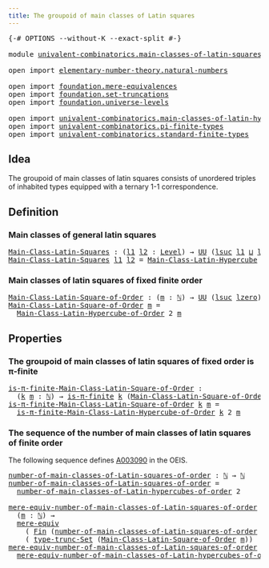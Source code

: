 ```yaml
---
title: The groupoid of main classes of Latin squares
---
```


<pre class="Agda"><a id="71" class="Symbol">{-#</a> <a id="75" class="Keyword">OPTIONS</a> <a id="83" class="Pragma">--without-K</a> <a id="95" class="Pragma">--exact-split</a> <a id="109" class="Symbol">#-}</a>

<a id="114" class="Keyword">module</a> <a id="121" href="univalent-combinatorics.main-classes-of-latin-squares.html" class="Module">univalent-combinatorics.main-classes-of-latin-squares</a> <a id="175" class="Keyword">where</a>

<a id="182" class="Keyword">open</a> <a id="187" class="Keyword">import</a> <a id="194" href="elementary-number-theory.natural-numbers.html" class="Module">elementary-number-theory.natural-numbers</a>

<a id="236" class="Keyword">open</a> <a id="241" class="Keyword">import</a> <a id="248" href="foundation.mere-equivalences.html" class="Module">foundation.mere-equivalences</a>
<a id="277" class="Keyword">open</a> <a id="282" class="Keyword">import</a> <a id="289" href="foundation.set-truncations.html" class="Module">foundation.set-truncations</a>
<a id="316" class="Keyword">open</a> <a id="321" class="Keyword">import</a> <a id="328" href="foundation.universe-levels.html" class="Module">foundation.universe-levels</a>

<a id="356" class="Keyword">open</a> <a id="361" class="Keyword">import</a> <a id="368" href="univalent-combinatorics.main-classes-of-latin-hypercubes.html" class="Module">univalent-combinatorics.main-classes-of-latin-hypercubes</a>
<a id="425" class="Keyword">open</a> <a id="430" class="Keyword">import</a> <a id="437" href="univalent-combinatorics.pi-finite-types.html" class="Module">univalent-combinatorics.pi-finite-types</a>
<a id="477" class="Keyword">open</a> <a id="482" class="Keyword">import</a> <a id="489" href="univalent-combinatorics.standard-finite-types.html" class="Module">univalent-combinatorics.standard-finite-types</a>
</pre>
## Idea

The groupoid of main classes of latin squares consists of unordered triples of inhabited types equipped with a ternary 1-1 correspondence.

## Definition

### Main classes of general latin squares

<pre class="Agda"><a id="Main-Class-Latin-Squares"></a><a id="755" href="univalent-combinatorics.main-classes-of-latin-squares.html#755" class="Function">Main-Class-Latin-Squares</a> <a id="780" class="Symbol">:</a> <a id="782" class="Symbol">(</a><a id="783" href="univalent-combinatorics.main-classes-of-latin-squares.html#783" class="Bound">l1</a> <a id="786" href="univalent-combinatorics.main-classes-of-latin-squares.html#786" class="Bound">l2</a> <a id="789" class="Symbol">:</a> <a id="791" href="Agda.Primitive.html#597" class="Postulate">Level</a><a id="796" class="Symbol">)</a> <a id="798" class="Symbol">→</a> <a id="800" href="foundation-core.universe-levels.html#235" class="Primitive">UU</a> <a id="803" class="Symbol">(</a><a id="804" href="Agda.Primitive.html#780" class="Primitive">lsuc</a> <a id="809" href="univalent-combinatorics.main-classes-of-latin-squares.html#783" class="Bound">l1</a> <a id="812" href="Agda.Primitive.html#810" class="Primitive Operator">⊔</a> <a id="814" href="Agda.Primitive.html#780" class="Primitive">lsuc</a> <a id="819" href="univalent-combinatorics.main-classes-of-latin-squares.html#786" class="Bound">l2</a><a id="821" class="Symbol">)</a>
<a id="823" href="univalent-combinatorics.main-classes-of-latin-squares.html#755" class="Function">Main-Class-Latin-Squares</a> <a id="848" href="univalent-combinatorics.main-classes-of-latin-squares.html#848" class="Bound">l1</a> <a id="851" href="univalent-combinatorics.main-classes-of-latin-squares.html#851" class="Bound">l2</a> <a id="854" class="Symbol">=</a> <a id="856" href="univalent-combinatorics.main-classes-of-latin-hypercubes.html#1086" class="Function">Main-Class-Latin-Hypercube</a> <a id="883" href="univalent-combinatorics.main-classes-of-latin-squares.html#848" class="Bound">l1</a> <a id="886" href="univalent-combinatorics.main-classes-of-latin-squares.html#851" class="Bound">l2</a> <a id="889" class="Number">2</a>
</pre>
### Main classes of latin squares of fixed finite order

<pre class="Agda"><a id="Main-Class-Latin-Square-of-Order"></a><a id="961" href="univalent-combinatorics.main-classes-of-latin-squares.html#961" class="Function">Main-Class-Latin-Square-of-Order</a> <a id="994" class="Symbol">:</a> <a id="996" class="Symbol">(</a><a id="997" href="univalent-combinatorics.main-classes-of-latin-squares.html#997" class="Bound">m</a> <a id="999" class="Symbol">:</a> <a id="1001" href="elementary-number-theory.natural-numbers.html#1458" class="Datatype">ℕ</a><a id="1002" class="Symbol">)</a> <a id="1004" class="Symbol">→</a> <a id="1006" href="foundation-core.universe-levels.html#235" class="Primitive">UU</a> <a id="1009" class="Symbol">(</a><a id="1010" href="Agda.Primitive.html#780" class="Primitive">lsuc</a> <a id="1015" href="Agda.Primitive.html#764" class="Primitive">lzero</a><a id="1020" class="Symbol">)</a>
<a id="1022" href="univalent-combinatorics.main-classes-of-latin-squares.html#961" class="Function">Main-Class-Latin-Square-of-Order</a> <a id="1055" href="univalent-combinatorics.main-classes-of-latin-squares.html#1055" class="Bound">m</a> <a id="1057" class="Symbol">=</a>
  <a id="1061" href="univalent-combinatorics.main-classes-of-latin-hypercubes.html#2087" class="Function">Main-Class-Latin-Hypercube-of-Order</a> <a id="1097" class="Number">2</a> <a id="1099" href="univalent-combinatorics.main-classes-of-latin-squares.html#1055" class="Bound">m</a>
</pre>
## Properties

### The groupoid of main classes of latin squares of fixed order is π-finite

<pre class="Agda"><a id="is-π-finite-Main-Class-Latin-Square-of-Order"></a><a id="1207" href="univalent-combinatorics.main-classes-of-latin-squares.html#1207" class="Function">is-π-finite-Main-Class-Latin-Square-of-Order</a> <a id="1252" class="Symbol">:</a>
  <a id="1256" class="Symbol">(</a><a id="1257" href="univalent-combinatorics.main-classes-of-latin-squares.html#1257" class="Bound">k</a> <a id="1259" href="univalent-combinatorics.main-classes-of-latin-squares.html#1259" class="Bound">m</a> <a id="1261" class="Symbol">:</a> <a id="1263" href="elementary-number-theory.natural-numbers.html#1458" class="Datatype">ℕ</a><a id="1264" class="Symbol">)</a> <a id="1266" class="Symbol">→</a> <a id="1268" href="univalent-combinatorics.pi-finite-types.html#8749" class="Function">is-π-finite</a> <a id="1280" href="univalent-combinatorics.main-classes-of-latin-squares.html#1257" class="Bound">k</a> <a id="1282" class="Symbol">(</a><a id="1283" href="univalent-combinatorics.main-classes-of-latin-squares.html#961" class="Function">Main-Class-Latin-Square-of-Order</a> <a id="1316" href="univalent-combinatorics.main-classes-of-latin-squares.html#1259" class="Bound">m</a><a id="1317" class="Symbol">)</a>
<a id="1319" href="univalent-combinatorics.main-classes-of-latin-squares.html#1207" class="Function">is-π-finite-Main-Class-Latin-Square-of-Order</a> <a id="1364" href="univalent-combinatorics.main-classes-of-latin-squares.html#1364" class="Bound">k</a> <a id="1366" href="univalent-combinatorics.main-classes-of-latin-squares.html#1366" class="Bound">m</a> <a id="1368" class="Symbol">=</a>
  <a id="1372" href="univalent-combinatorics.main-classes-of-latin-hypercubes.html#3140" class="Function">is-π-finite-Main-Class-Latin-Hypercube-of-Order</a> <a id="1420" href="univalent-combinatorics.main-classes-of-latin-squares.html#1364" class="Bound">k</a> <a id="1422" class="Number">2</a> <a id="1424" href="univalent-combinatorics.main-classes-of-latin-squares.html#1366" class="Bound">m</a>
</pre>
### The sequence of the number of main classes of latin squares of finite order

The following sequence defines [A003090](https://oeis.org/A003090) in the OEIS.

<pre class="Agda"><a id="number-of-main-classes-of-Latin-squares-of-order"></a><a id="1601" href="univalent-combinatorics.main-classes-of-latin-squares.html#1601" class="Function">number-of-main-classes-of-Latin-squares-of-order</a> <a id="1650" class="Symbol">:</a> <a id="1652" href="elementary-number-theory.natural-numbers.html#1458" class="Datatype">ℕ</a> <a id="1654" class="Symbol">→</a> <a id="1656" href="elementary-number-theory.natural-numbers.html#1458" class="Datatype">ℕ</a>
<a id="1658" href="univalent-combinatorics.main-classes-of-latin-squares.html#1601" class="Function">number-of-main-classes-of-Latin-squares-of-order</a> <a id="1707" class="Symbol">=</a>
  <a id="1711" href="univalent-combinatorics.main-classes-of-latin-hypercubes.html#5196" class="Function">number-of-main-classes-of-Latin-hypercubes-of-order</a> <a id="1763" class="Number">2</a>

<a id="mere-equiv-number-of-main-classes-of-Latin-squares-of-order"></a><a id="1766" href="univalent-combinatorics.main-classes-of-latin-squares.html#1766" class="Function">mere-equiv-number-of-main-classes-of-Latin-squares-of-order</a> <a id="1826" class="Symbol">:</a>
  <a id="1830" class="Symbol">(</a><a id="1831" href="univalent-combinatorics.main-classes-of-latin-squares.html#1831" class="Bound">m</a> <a id="1833" class="Symbol">:</a> <a id="1835" href="elementary-number-theory.natural-numbers.html#1458" class="Datatype">ℕ</a><a id="1836" class="Symbol">)</a> <a id="1838" class="Symbol">→</a>
  <a id="1842" href="foundation.mere-equivalences.html#1406" class="Function">mere-equiv</a>
    <a id="1857" class="Symbol">(</a> <a id="1859" href="univalent-combinatorics.standard-finite-types.html#2149" class="Function">Fin</a> <a id="1863" class="Symbol">(</a><a id="1864" href="univalent-combinatorics.main-classes-of-latin-squares.html#1601" class="Function">number-of-main-classes-of-Latin-squares-of-order</a> <a id="1913" href="univalent-combinatorics.main-classes-of-latin-squares.html#1831" class="Bound">m</a><a id="1914" class="Symbol">))</a>
    <a id="1921" class="Symbol">(</a> <a id="1923" href="foundation.set-truncations.html#3498" class="Postulate">type-trunc-Set</a> <a id="1938" class="Symbol">(</a><a id="1939" href="univalent-combinatorics.main-classes-of-latin-squares.html#961" class="Function">Main-Class-Latin-Square-of-Order</a> <a id="1972" href="univalent-combinatorics.main-classes-of-latin-squares.html#1831" class="Bound">m</a><a id="1973" class="Symbol">))</a>
<a id="1976" href="univalent-combinatorics.main-classes-of-latin-squares.html#1766" class="Function">mere-equiv-number-of-main-classes-of-Latin-squares-of-order</a> <a id="2036" class="Symbol">=</a>
  <a id="2040" href="univalent-combinatorics.main-classes-of-latin-hypercubes.html#5411" class="Function">mere-equiv-number-of-main-classes-of-Latin-hypercubes-of-order</a> <a id="2103" class="Number">2</a>
</pre>